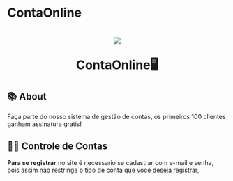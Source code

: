 # ContaOnline
<h1 align="center">
<img src="./frontend/src/assets/logo.svg"/>
<p>ContaOnline🖥️</p>
</h1>

## 📚 About
Faça parte do nosso sistema de gestão de contas, os primeiros 100 clientes ganham assinatura gratis!

## 👨‍💻 Controle de Contas
**Para se registrar** no site é necessario se cadastrar com e-mail e senha, pois assim não restringe o tipo de conta que você deseja registrar, 

